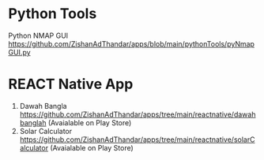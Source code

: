 # Python Tools

Python NMAP GUI https://github.com/ZishanAdThandar/apps/blob/main/pythonTools/pyNmapGUI.py



# REACT Native App
1. Dawah Bangla https://github.com/ZishanAdThandar/apps/tree/main/reactnative/dawahbanglah (Avaialable on Play Store)
2. Solar Calculator https://github.com/ZishanAdThandar/apps/tree/main/reactnative/solarCalculator (Avaialable on Play Store)




